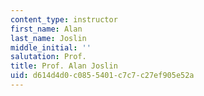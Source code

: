 ```yaml
---
content_type: instructor
first_name: Alan
last_name: Joslin
middle_initial: ''
salutation: Prof.
title: Prof. Alan Joslin
uid: d614d4d0-c085-5401-c7c7-c27ef905e52a
---
```


